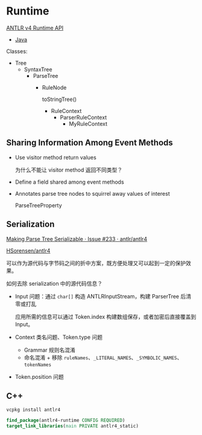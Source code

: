 # Runtime
[ANTLR v4 Runtime API](https://www.antlr.org/api/)
- [Java](https://www.antlr.org/api/Java/index.html)

Classes:
- Tree
  - SyntaxTree
    - ParseTree
      - RuleNode

        toStringTree()
        - RuleContext
          - ParserRuleContext
            - MyRuleContext

## Sharing Information Among Event Methods
- Use visitor method return values
  
  为什么不能让 visitor method 返回不同类型？

- Define a field shared among event methods

- Annotates parse tree nodes to squirrel away values of interest
  
  ParseTreeProperty

## Serialization
[Making Parse Tree Serializable · Issue #233 · antlr/antlr4](https://github.com/antlr/antlr4/issues/233)

[HSorensen/antlr4](https://github.com/HSorensen/antlr4)

可以作为源代码与字节码之间的折中方案，既方便处理又可以起到一定的保护效果。

如何去除 serialization 中的源代码信息？
- Input 问题：通过 `char[]` 构造 ANTLRInputStream，构建 ParserTree 后清零或打乱
  
  应用所需的信息可以通过 Token.index 构建数组保存，或者加密后直接覆盖到 Input。
- Context 类名问题、Token.type 问题
  - Grammar 规则名混淆
  - 命名混淆 + 移除 `ruleNames`、`_LITERAL_NAMES`、`_SYMBOLIC_NAMES`、`tokenNames`
- Token.position 问题

## C++
`vcpkg install antlr4`
```cmake
find_package(antlr4-runtime CONFIG REQUIRED)  
target_link_libraries(main PRIVATE antlr4_static)
```
